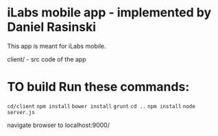 #  iLabs mobile app - implemented by Daniel Rasinski

This app is meant for iLabs mobile.

client/ - src code of the app

# TO build Run these commands:


`cd/client`
`npm install`
`bower install`
`grunt`
`cd ..`
`npm install`
`node server.js`

navigate browser to localhost:9000/